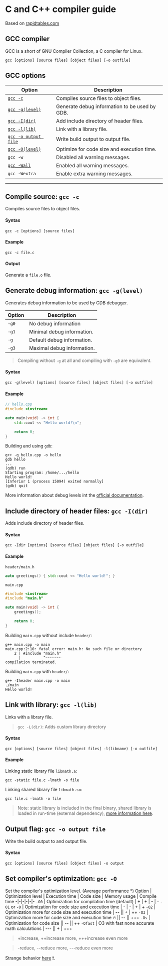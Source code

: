 # C and C++ compiler guide
Based on [rapidtables.com](https://www.rapidtables.com/code/linux/gcc.html)
## GCC compiler
GCC is a short of GNU Compiler Collection, a C compiler for Linux.
```shell
gcc [options] [source files] [object files] [-o outfile]
```

## GCC options
Option | Description
-|-
[`gcc -c`](#compile-source-gcc--c) | Compiles source files to object files.
[`gcc -g(level)`](#generate-debug-information-gcc--glevel) | Generate debug information to be used by GDB.
[`gcc -I(dir)`](#include-directory-of-header-files-gcc--Idir) | Add include directory of header files.
[`gcc -l(lib)`](#link-with-library-gcc--llib) | Link with a library file.
[`gcc -o output file`](#output-flag-gcc--o-output-file) | Write build output to output file.
[`gcc -O(level)`](#set-compilers-optimization-gcc--O) | Optimize for code size and execution time.
`gcc -w` | Disabled all warning messages.
[`gcc -Wall`](#gcc--Wall) | Enabled all warning messages.
`gcc -Wextra` | Enable extra warning messages.

---

## Compile source: `gcc -c`
Compiles source files to object files.
#### Syntax
```shell
gcc -c [options] [source files]
```
#### Example
```shell
gcc -c file.c
```
#### Output
Generate a `file.o` file.


## Generate debug information: `gcc -g(level)`
Generates debug information to be used by GDB debugger.

Option | Description
-|-
`-g0` | No debug information
`-g1` | Minimal debug information.
`-g` | Default debug information.
`-g3` | Maximal debug information.

> Compiling without `-g` at all and compiling with `-g0` are equivalent.

#### Syntax
```shell
gcc -g(level) [options] [source files] [object files] [-o outfile]
```
#### Example
```cpp
// hello.cpp
#include <iostream>

auto main(void) -> int {
    std::cout << "Hello world!\n";

    return 0;
}
```

Building and using `gdb`:
```shell
g++ -g hello.cpp -o hello
gdb hello
...
(gdb) run
Starting program: /home/.../hello
Hello world!
[Inferior 1 (process 15094) exited normally]
(gdb) quit
```
More information about debug levels int the [official documentation](https://gcc.gnu.org/onlinedocs/gcc/Debugging-Options.html).


## Include directory of header files: `gcc -I(dir)`
Adds include directory of header files.
#### Syntax
```shell
gcc -Idir [options] [source files] [object files] [-o outfile]
```
#### Example
`header/main.h`
```cpp
auto greetings() { std::cout << "Hello world!"; }
```

`main.cpp`
```cpp
#include <iostream>
#include "main.h"

auto main(void) -> int {
    greetings();

    return 0;
}
```

Building `main.cpp` without include `header/`:
```shell
g++ main.cpp -o main
main.cpp:2:10: fatal error: main.h: No such file or directory
    2 | #include "main.h"
      |          ^~~~~~~~
compilation terminated.
```

Building `main.cpp` with `header/`:
```shell
g++ -Iheader main.cpp -o main
./main                           
Hello world!
```

## Link with library: `gcc -l(lib)`
Links with a library file.
> `gcc -L(dir)`: Adds custom library directory
#### Syntax
```shell
gcc [options] [source files] [object files] -l(libname) [-o outfile]
```
#### Example
Linking static library file `libmath.a`:
```shell
gcc -static file.c -lmath -o file
```
Linking shared library file `libmath.so`:
```shell
gcc file.c -lmath -o file
```
> Note: static library is included in the final binary, shared library is loaded in run-time (external dependency), [more information here](https://stackoverflow.com/questions/2649334/difference-between-static-and-shared-libraries).


## Output flag: `gcc -o output file`
Write the build output to and output file.
#### Syntax
```shell
gcc [options] [source files] [object files] -o output
```

## Set compiler's optimization: `gcc -O`
Set the compiler's optimization level. (Average performance *)
Option | Optimization level | Execution time | Code size | Memory usage | Compile time
-|-|-|-|-|-
`-O0` | Optimization for compilation time (default) | + | + | - | -
`-O1` or `-O` | Optimization for code size and execution time | - | - | + | +
`-O2` | Optimization more for code size and execution time | -- || + | ++
`-O3` | Optimization more for code size and execution time :fire: || -- || +++
`-Os` | Optimization for code size || -- || ++
`-Ofast` | O3 with fast none accurate math calculations | --- || + | +++

> +increase, ++increase more, +++increase even more

> -reduce, --reduce more, ---reduce even more

Strange behavior [here](https://stackoverflow.com/questions/28875325/gcc-optimization-flag-o3-makes-code-slower-than-o2) :exclamation:.